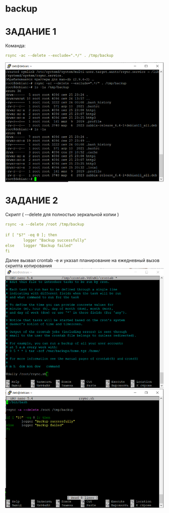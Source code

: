 # backup
# ЗАДАНИЕ 1
Команда:
```YAML
rsync -ac --delete --exclude=".*/" . /tmp/backup
```
![alt text](https://github.com/StepanovSA/backup/blob/main/26.10%20rsync1.PNG)
# ЗАДАНИЕ 2
Скрипт ( --delete для полностью зеркальной копии )
```YAML
rsync -a --delete /root /tmp/backup

if [ "$?" -eq 0 ]; then
        logger "Backup successfully"
else    logger "Backup failed"
fi
```
Далее вызвал crontab -e и указал планирование на ежедневный вызов скрипта копирования
![alt text](https://github.com/StepanovSA/backup/blob/main/26.10%20rsync2%20crontab.PNG)
![alt text](https://github.com/StepanovSA/backup/blob/main/26.10%20rsync2%20script.PNG)

